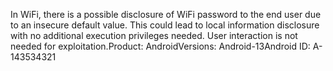 In WiFi, there is a possible disclosure of WiFi password to the end user due to an insecure default value. This could lead to local information disclosure with no additional execution privileges needed. User interaction is not needed for exploitation.Product: AndroidVersions: Android-13Android ID: A-143534321